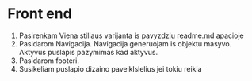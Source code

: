 # Front end

1. Pasirenkam Viena stiliaus varijanta is pavyzdziu readme.md apacioje
2. Pasidarom Navigacija. Navigacija generuojam is objektu masyvo. Aktyvus puslapis pazymimas kad aktyvus.
3. Pasidarom footeri.
4. Susikeliam puslapio dizaino paveiklslelius jei tokiu reikia
